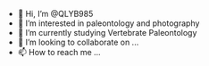 - 👋 Hi, I’m @QLYB985
- 👀 I’m interested in paleontology and photography
- 🌱 I’m currently studying Vertebrate Paleontology
- 💞️ I’m looking to collaborate on ...
- 📫 How to reach me ...

<!---
QLYB985/QLYB985 is a ✨ special ✨ repository because its `README.md` (this file) appears on your GitHub profile.
You can click the Preview link to take a look at your changes.
--->
